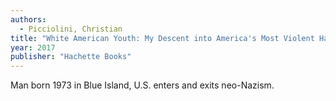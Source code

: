 ```yaml
---
authors:
  - Picciolini, Christian
title: "White American Youth: My Descent into America's Most Violent Hate Movement – and How I Got Out"
year: 2017
publisher: "Hachette Books"
---
```


Man born 1973 in Blue Island, U.S. enters and exits neo-Nazism.
